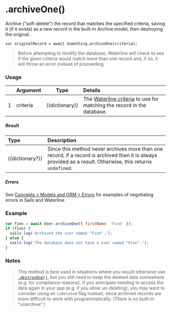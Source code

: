 # .archiveOne()

Archive ("soft-delete") the record that matches the specified criteria, saving it (if it exists) as a new record in the built-in Archive model, then destroying the original.

```usage
var originalRecord = await Something.archiveOne(criteria);
```

> Before attempting to modify the database, Waterline will check to see if the given criteria would match more than one record and, if so, it will throw an error instead of proceeding.


### Usage

|   |     Argument        | Type              | Details                            |
|---|:--------------------|-------------------|:-----------------------------------|
| 1 | criteria            | ((dictionary))    | The [Waterline criteria](https://sailsjs.com/documentation/concepts/models-and-orm/query-language) to use for matching the record in the database.

##### Result

| Type                | Description      |
|:--------------------|:-----------------|
| ((dictionary?))     | Since this method never archives more than one record, if a record is archived then it is always provided as a result.  Otherwise, this returns `undefined`.


##### Errors

See [Concepts > Models and ORM > Errors](https://sailsjs.com/documentation/concepts/models-and-orm/errors) for examples of negotiating errors in Sails and Waterline.


### Example

```javascript
var finn = await User.archiveOne({ firstName: 'Finn' });
if (finn) {
  sails.log('Archived the user named "Finn".');
} else {
  sails.log('The database does not have a user named "Finn".');
}
```


### Notes
> This method is best used in situations where you would otherwise use [`.destroyOne()`](https://sailsjs.com/documentation/reference/waterline-orm/models/destroy-one), but you still need to keep the deleted data somewhere (e.g. for compliance reasons).  If you anticipate needing to access the data again in your app (e.g. if you allow un-deleting), you may want to consider using an `isDeleted` flag instead, since archived records are more difficult to work with programmatically.  (There is no built-in "unarchive".)


<docmeta name="displayName" value=".archiveOne()">
<docmeta name="pageType" value="method">
